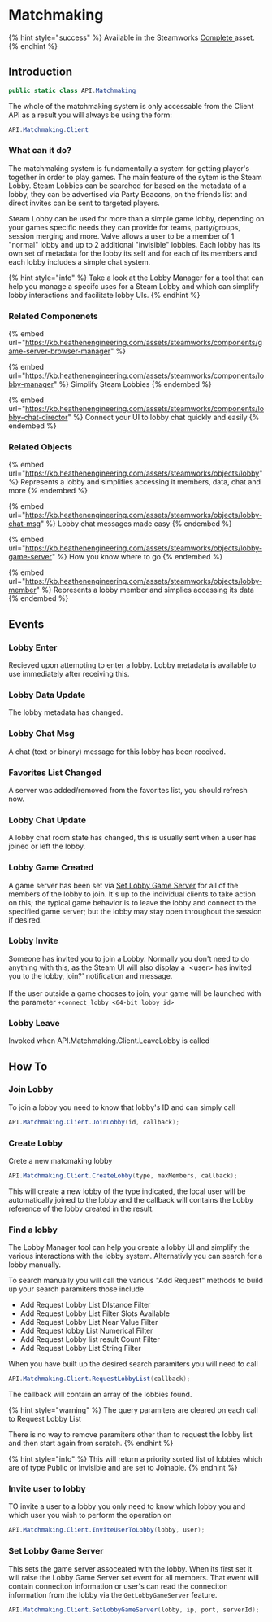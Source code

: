 # Matchmaking

{% hint style="success" %}
Available in the Steamworks [Complete ](https://assetstore.unity.com/packages/tools/utilities/ux-v2-complete-201905)asset.
{% endhint %}

## Introduction

```csharp
public static class API.Matchmaking
```

The whole of the matchmaking system is only accessable from the Client API as a result you will always be using the form:

```csharp
API.Matchmaking.Client
```

### What can it do?

The matchmaking system is fundamentally a system for getting player's together in order to play games. The main feature of the sytem is the Steam Lobby. Steam Lobbies can be searched for based on the metadata of a lobby, they can be advertised via Party Beacons, on the friends list and direct invites can be sent to targeted players.

Steam Lobby can be used for more than a simple game lobby, depending on your games specific needs they can provide for teams, party/groups, session merging and more. Valve allows a user to be a member of 1 "normal" lobby and up to 2 additional "invisible" lobbies. Each lobby has its own set of metadata for the lobby its self and for each of its members and each lobby includes a simple chat system.

{% hint style="info" %}
Take a look at the Lobby Manager for a tool that can help you manage a specifc uses for a Steam Lobby and which can simplify lobby interactions and facilitate lobby UIs.
{% endhint %}

### Related Componenets

{% embed url="https://kb.heathenengineering.com/assets/steamworks/components/game-server-browser-manager" %}

{% embed url="https://kb.heathenengineering.com/assets/steamworks/components/lobby-manager" %}
Simplify Steam Lobbies
{% endembed %}

{% embed url="https://kb.heathenengineering.com/assets/steamworks/components/lobby-chat-director" %}
Connect your UI to lobby chat quickly and easily
{% endembed %}

### Related Objects

{% embed url="https://kb.heathenengineering.com/assets/steamworks/objects/lobby" %}
Represents a lobby and  simplifies accessing it members, data, chat and more
{% endembed %}

{% embed url="https://kb.heathenengineering.com/assets/steamworks/objects/lobby-chat-msg" %}
Lobby chat messages made easy
{% endembed %}

{% embed url="https://kb.heathenengineering.com/assets/steamworks/objects/lobby-game-server" %}
How you know where to go
{% endembed %}

{% embed url="https://kb.heathenengineering.com/assets/steamworks/objects/lobby-member" %}
Represents a lobby member and simplies accessing its data
{% endembed %}

## Events

### Lobby Enter

Recieved upon attempting to enter a lobby. Lobby metadata is available to use immediately after receiving this.

### Lobby Data Update

The lobby metadata has changed.

### Lobby Chat Msg

A chat (text or binary) message for this lobby has been received.

### Favorites List Changed

A server was added/removed from the favorites list, you should refresh now.

### Lobby Chat Update

A lobby chat room state has changed, this is usually sent when a user has joined or left the lobby.

### Lobby Game Created

A game server has been set via [Set Lobby Game Server](matchmaking.md#undefined) for all of the members of the lobby to join. It's up to the individual clients to take action on this; the typical game behavior is to leave the lobby and connect to the specified game server; but the lobby may stay open throughout the session if desired.

### Lobby Invite

Someone has invited you to join a Lobby. Normally you don't need to do anything with this, as the Steam UI will also display a '\<user> has invited you to the lobby, join?' notification and message.\
\
If the user outside a game chooses to join, your game will be launched with the parameter `+connect_lobby <64-bit lobby id>`

### Lobby Leave

Invoked when API.Matchmaking.Client.LeaveLobby is called

## How To

### Join Lobby

To join a lobby you need to know that lobby's ID and can simply call

```csharp
API.Matchmaking.Client.JoinLobby(id, callback);
```

### Create Lobby

Crete a new matcmaking lobby

```csharp
API.Matchmaking.Client.CreateLobby(type, maxMembers, callback);
```

This will create a new lobby of the type indicated, the local user will be automatically joined to the lobby and the callback will contains the Lobby reference of the lobby created in the result.

### Find a lobby

The Lobby Manager tool can help you create a lobby UI and simplify the various interactions with the lobby system. Alternativly you can search for a lobby manually.

To search manually you will call the various "Add Request" methods to build up your search paramiters those include

* Add Request Lobby List DIstance Filter
* Add Request Lobby List Filter Slots Available
* Add Request Lobby List Near Value Filter
* Add Request lobby List Numerical Filter
* Add Request Lobby list result Count Filter
* Add Request Lobby List String Filter

When you have built up the desired search paramiters you will need to call&#x20;

```csharp
API.Matchmaking.Client.RequestLobbyList(callback);
```

The callback will contain an array of the lobbies found.

{% hint style="warning" %}
The query paramiters are cleared on each call to Request Lobby List

There is no way to remove paramiters other than to request the lobby list and then start again from scratch.
{% endhint %}

{% hint style="info" %}
This will return a priority sorted list of lobbies which are of type Public or Invisible and are set to Joinable.
{% endhint %}

### Invite user to lobby

TO invite a user to a lobby you only need to know which lobby you and which user you wish to perform the operation on

```csharp
API.Matchmaking.Client.InviteUserToLobby(lobby, user);
```

### Set Lobby Game Server

This sets the game server assoceated with the lobby. When its first set it will raise the Lobby Game Server set event for all members. That event will contain conneciton information or user's can read the conneciton information from the lobby via the `GetLobbyGameServer` feature.

```csharp
API.Matchmaking.Client.SetLobbyGameServer(lobby, ip, port, serverId);
```
